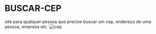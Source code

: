 # BUSCAR-CEP
site para qualquer pessoa que precise buscar um cep, endereço de uma pessoa, empresa etc. 
![cep](https://user-images.githubusercontent.com/99352936/169341824-c51bc88f-759e-4461-a807-5c3768cddb86.jpg)
